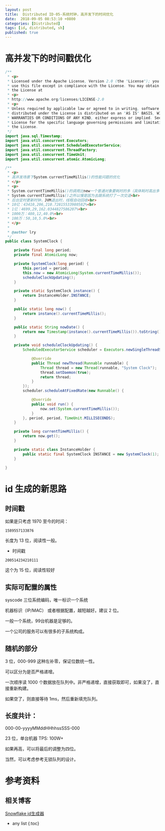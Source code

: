 ```yaml
---
layout: post
title:  Distributed ID-05-系统时钟，高并发下的时间优化
date:  2018-09-05 08:53:10 +0800
categories: [Distributed]
tags: [id, distributed, sh]
published: true
---
```


# 高并发下的时间戳优化

```java
/**
 * <p>
 * Licensed under the Apache License, Version 2.0 (the "License"); you may not
 * use this file except in compliance with the License. You may obtain a copy of
 * the License at
 * <p>
 * http://www.apache.org/licenses/LICENSE-2.0
 * <p>
 * Unless required by applicable law or agreed to in writing, software
 * distributed under the License is distributed on an "AS IS" BASIS, WITHOUT
 * WARRANTIES OR CONDITIONS OF ANY KIND, either express or implied. See the
 * License for the specific language governing permissions and limitations under
 * the License.
 */
import java.sql.Timestamp;
import java.util.concurrent.Executors;
import java.util.concurrent.ScheduledExecutorService;
import java.util.concurrent.ThreadFactory;
import java.util.concurrent.TimeUnit;
import java.util.concurrent.atomic.AtomicLong;

/**
 * <p>
 * 高并发场景下System.currentTimeMillis()的性能问题的优化
 * </p>
 * <p>
 * System.currentTimeMillis()的调用比new一个普通对象要耗时的多（具体耗时高出多少我还没测试过，有人说是100倍左右）<br>
 * System.currentTimeMillis()之所以慢是因为去跟系统打了一次交道<br>
 * 后台定时更新时钟，JVM退出时，线程自动回收<br>
 * 10亿：43410,206,210.72815533980582%<br>
 * 1亿：4699,29,162.0344827586207%<br>
 * 1000万：480,12,40.0%<br>
 * 100万：50,10,5.0%<br>
 * </p>
 *
 * @author lry
 */
public class SystemClock {

    private final long period;
    private final AtomicLong now;

    private SystemClock(long period) {
        this.period = period;
        this.now = new AtomicLong(System.currentTimeMillis());
        scheduleClockUpdating();
    }

    private static SystemClock instance() {
        return InstanceHolder.INSTANCE;
    }

    public static long now() {
        return instance().currentTimeMillis();
    }

    public static String nowDate() {
        return new Timestamp(instance().currentTimeMillis()).toString();
    }

    private void scheduleClockUpdating() {
        ScheduledExecutorService scheduler = Executors.newSingleThreadScheduledExecutor(new ThreadFactory() {

            @Override
            public Thread newThread(Runnable runnable) {
                Thread thread = new Thread(runnable, "System Clock");
                thread.setDaemon(true);
                return thread;
            }
        });
        scheduler.scheduleAtFixedRate(new Runnable() {

            @Override
            public void run() {
                now.set(System.currentTimeMillis());
            }
        }, period, period, TimeUnit.MILLISECONDS);
    }

    private long currentTimeMillis() {
        return now.get();
    }

    private static class InstanceHolder {
        public static final SystemClock INSTANCE = new SystemClock(1);
    }

}
```


# id 生成的新思路

## 时间戳

如果是只考虑 1970 至今的时间：

```
1589557133876
```

长度为 13 位，阅读性一般。

- 时间戳

```
200514234210111
```

这个为 15 位，阅读性较好

## 实际可配置的属性

syscode 三位系统编码，唯一标识一个系统

机器标识（IP/MAC） 或者根据配置，越短越好。建议 2 位。

一般一个系统，99台机器是足够的。

一个公司的服务可以有很多的子系统构成。

## 随机的部分

3 位，000-999 这种左补零，保证位数统一性。

可以区分为是否严格递增。

一次顺序读 1000 个数据放在队列中。非严格递增，直接获取即可，如果没了，直接重新构建。

如果空了，则直接等待 1ms，然后重新填充队列。

## 长度共计：

000-00-yyyyMMddHHhhssSSS-000

23 位，单台机器 TPS: 100W+

如果再高，可以将最后的调整为四位。

当然，可以考虑参考无锁队列的设计。

# 参考资料

## 相关博客

[Snowflake id生成器](https://blog.csdn.net/paincupid/article/details/79640441)

* any list
{:toc}